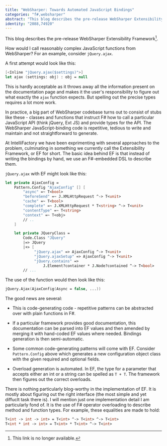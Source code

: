 ```yaml
---
title: "WebSharper: Towards Automated JavaScript Bindings"
categories: "f#,websharper"
abstract: "This blog describes the pre-release WebSharper Extensibility Framework."
identity: "2088,74920"
---
```

This blog describes the pre-release WebSharper Extensibility Framework[^1].

How would I call reasonably complex JavaScript functions from WebSharper? For an example, consider `jQuery.ajax`.

A first attempt would look like this:

```fsharp
[<Inline "jQuery.ajax($settings)">]
let ajax (settings: obj) : obj = null
```

This is hardly acceptable as it throws away all the information present on the documentation page and makes it the user's responsibility to figure out what exactly the `ajax` function expects. But spelling out the precise types requires a lot more work.

In practice, a big part of WebSharper codebase turns out to consist of stubs like these - classes and functions that instruct F# how to call a particular JavaScript API (think jQuery, Ext JS) and provide types for the API. The WebSharper JavaScript-binding code is repetitive, tedious to write and maintain and not straightforward to generate.

At IntelliFactory we have been exprimenting with several approaches to the problem, culminating in something we currently call the Extensibility Framework, or EF for short. The basic idea behind EF is that instead of writing the bindings by hand, we use an F#-embedded DSL to describe them.

`jQuery.ajax` with EF might look like this:

```fsharp
let private AjaxConfig =
    Pattern.Config "AjaxConfig" [] [
        "async" =~ T<bool>
        "beforeSend" =~ J.XMLHttpRequest ^-> T<unit>
        "cache" =~ T<bool>
        "complete" =~ J.XMLHttpRequest * T<string> ^-> T<unit>
        "contentType" =~ T<string>
        "context" =~ T<obj>
        // ..
    ]

    let private JQueryClass =
        Code.Class "JQuery"
        |=> JQuery
        |+> [
             "jQuery.ajax" => AjaxConfig ^-> T<unit>
             "jQuery.ajaxSetup" => AjaxConfig ^-> T<unit>
             "jQuery.contains" => 
                 J.Element?container * J.Node?contained ^-> T<bool>
        // ...
```

The use of the function would then look like this:

```fsharp
jQuery.Ajax(AjaxConfig(Async = false, ...))
```

The good news are several:

 * This is code-generating code - repetitive patterns can be abstracted over with plain functions in F#.

 * If a particular framework provides good documentation, this documentation can be parsed into EF values and then amended by merging it with hand-coded EF values where needed. Bindings generation is then semi-automatic.

 * Some common code-generating patterns will come with EF. Consider `Pattern.Config` above which generates a new configuration object class with the given required and optional fields.

 * Overload generation is automated. In EF, the type for a parameter that accepts either an int or a string can be spelled as `T + T`. The framework then figures out the correct overloads.


There is nothing particularly blog-worthy in the implementation of EF. It is mostly about figuring out the right interface (the most simple and yet diffuclt task there is). I will mention just one implementation detail I am particularly fond of. It is the use of F# operator overloading to describe method and function types. For example, these equalities are made to hold:

```fsharp
T<int -> int -> int> = T<int> ^-> T<int> ^-> T<int>
T<int * int -> int> = T<int> * T<int> ^-> T<int>
```


[^1]: This link is no longer available.
